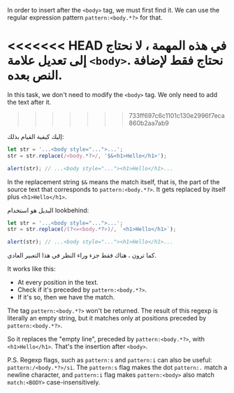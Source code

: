 In order to insert after the `<body>` tag, we must first find it. We can use the regular expression pattern `pattern:<body.*?>` for that.

<<<<<<< HEAD
في هذه المهمة ، لا نحتاج إلى تعديل علامة `<body>`. نحتاج فقط لإضافة النص بعده.
=======
In this task, we don't need to modify the `<body>` tag. We only need to add the text after it.
>>>>>>> 733ff697c6c1101c130e2996f7eca860b2aa7ab9

إليك كيفية القيام بذلك:

```js run
let str = '...<body style="...">...';
str = str.replace(/<body.*?>/, '$&<h1>Hello</h1>');

alert(str); // ...<body style="..."><h1>Hello</h1>...
```

In the replacement string `$&` means the match itself, that is, the part of the source text that corresponds to `pattern:<body.*?>`. It gets replaced by itself plus `<h1>Hello</h1>`.

البديل هو استخدام lookbehind:

```js run
let str = '...<body style="...">...';
str = str.replace(/(?<=<body.*?>)/, `<h1>Hello</h1>`);

alert(str); // ...<body style="..."><h1>Hello</h1>...
```

كما ترون ، هناك فقط جزء وراء النظر في هذا التعبير العادي.

It works like this:

- At every position in the text.
- Check if it's preceded by `pattern:<body.*?>`.
- If it's so, then we have the match.

The tag `pattern:<body.*?>` won't be returned. The result of this regexp is literally an empty string, but it matches only at positions preceded by `pattern:<body.*?>`.

So it replaces the "empty line", preceded by `pattern:<body.*?>`, with `<h1>Hello</h1>`. That's the insertion after `<body>`.

P.S. Regexp flags, such as `pattern:s` and `pattern:i` can also be useful: `pattern:/<body.*?>/si`. The `pattern:s` flag makes the dot `pattern:.` match a newline character, and `pattern:i` flag makes `pattern:<body>` also match `match:<BODY>` case-insensitively.
